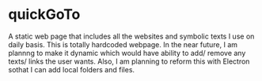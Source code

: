 # quickGoTo
A static web page that includes all the websites and symbolic texts I use on daily basis.
This is totally hardcoded webpage. 
In the near future, I am plannng to make it dynamic which would have ability to add/ remove any texts/ links the user wants.
Also, I am planning to reform this with Electron sothat I can add local folders and files.
